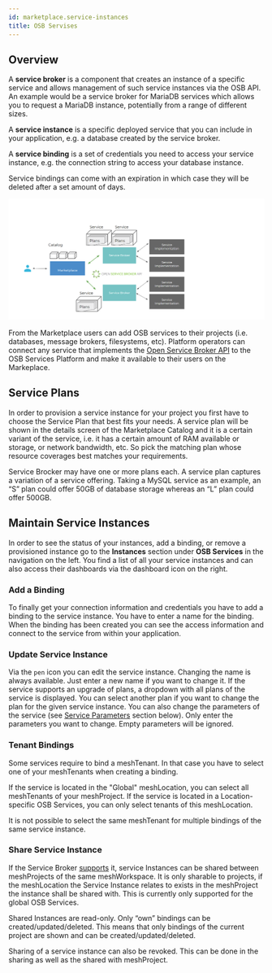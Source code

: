 ```yaml
---
id: marketplace.service-instances
title: OSB Servises
---
```


## Overview

A ****service broker**** is a component that creates an instance of a specific service and allows management of such service instances via the OSB API. An example would be a service broker for MariaDB services which allows you to request a MariaDB instance, potentially from a range of different sizes.

A ****service instance**** is a specific deployed service that you can include in your application, e.g. a database created by the service broker.

A ****service binding**** is a set of credentials you need to access your service instance, e.g. the connection string to access your database instance.

Service bindings can come with an expiration in which case they will be deleted after a set amount of days.

![OSB Marketplace integration](assets/marketplace/OSB.png)

From the Marketplace users can add OSB services to their projects (i.e. databases, message brokers, filesystems, etc). Platform operators can connect any service that implements the [Open Service Broker API](https://www.openservicebrokerapi.org/) to the OSB Services Platform and make it available to their users on the Markeplace.



## Service Plans

In order to provision a service instance for your project you first have to choose the Service Plan that best fits your needs. A service plan will be shown in the details screen of the Marketplace Catalog and it is a certain variant of the service, i.e. it has a certain amount of RAM available or storage, or network bandwidth, etc. So pick the matching plan whose resource coverages best matches your requirements.

Service Brocker may have one or more plans each. A service plan captures a variation of a service offering. Taking a MySQL service as an example, an “S” plan could offer 50GB of database storage whereas an “L” plan could offer 500GB.


## Maintain Service Instances

In order to see the status of your instances, add a binding, or remove a provisioned instance go to the **Instances** section under **OSB Services** in the navigation on the left. You find a list of all your service instances and can also access their dashboards via the dashboard icon on the right.

### Add a Binding

To finally get your connection information and credentials you have to add a binding to the service instance. You have to enter a name for the binding. When the binding has been created you can see the access information and connect to the service from within your application.

### Update Service Instance

Via the `pen` icon you can edit the service instance. Changing the name is always available. Just enter a new name if you want to change it. If the service supports an upgrade of plans, a dropdown with all plans of the service is displayed. You can select another plan if you want to change the plan for the given service instance. You can also change the parameters of the service (see [Service Parameters](#service-parameters) section below). Only enter the parameters you want to change. Empty parameters will be ignored.

### Tenant Bindings

Some services require to bind a meshTenant. In that case you have to select one of your meshTenants when creating a binding.

If the service is located in the "Global" meshLocation, you can select all meshTenants of your meshProject. If the service is located in a Location-specific OSB Services, you can only select tenants of this meshLocation.

It is not possible to select the same meshTenant for multiple bindings of the same service instance.

### Share Service Instance

If the Service Broker [supports](meshstack.meshmarketplace.profile.md#sharable-service-instances) it, service Instances can be shared between meshProjects of the same meshWorkspace. It is only sharable to projects, if the meshLocation the Service Instance relates to exists in the meshProject the instance shall be shared with. This is currently only supported for the global OSB Services.

Shared Instances are read-only. Only “own” bindings can be created/updated/deleted. This means that only bindings of the current project are shown and can be created/updated/deleted.

Sharing of a service instance can also be revoked. This can be done in the sharing as well as the shared with meshProject.
